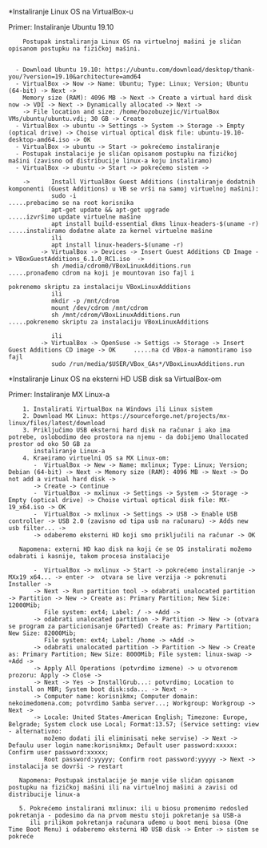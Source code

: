 *Instaliranje Linux OS na VirtualBox-u

 Primer: Instaliranje Ubuntu 19.10
    
        Postupak instaliranja Linux OS na virtuelnoj mašini je sličan opisanom postupku na fizičkoj mašini. 
     
      
      - Download Ubuntu 19.10: https://ubuntu.com/download/desktop/thank-you/?version=19.10&architecture=amd64
      - VirtualBox -> Now -> Name: Ubuntu; Type: Linux; Version; Ubuntu (64-bit) -> Next ->
        Memory size (RAM): 4096 MB -> Next -> Create a virtual hard disk now -> VDI -> Next -> Dynamically allocated -> Next -> 
        -> File location and size: /home/bozobuzejic/VirtualBox VMs/ubuntu/ubuntu.vdi; 30 GB -> Create
      - VirtualBox -> ubuntu -> Settings -> System -> Storage -> Empty (optical drive) -> Choise virtual optical disk file: ubuntu-19.10-desktop-amd64.iso -> OK
      - VirtualBox -> ubuntu -> Start -> pokrećemo instaliranje   
      - Postupak instalacije je sličan opisanom postupku na fizičkoj mašini (zavisno od distribucije linux-a koju instaliramo)
      - VirtualBox -> ubuntu -> Start -> pokrećemo sistem -> 
      
        ->      Install VirtualBox Guest Additions (instaliranje dodatnih komponenti (Guest Additions) u VB se vrši na samoj virtuelnoj mašini): 
                sudo -i                                                                                   .....prebacimo se na root korisnika
                apt-get update && apt-get upgrade                                                         .....izvršimo update virtuelne mašine
                apt install build-essential dkms linux-headers-$(uname -r)                                .....instaliramo dodatne alate za kernel virtuelne mašine
                ili 
                apt install linux-headers-$(uname -r)
             -> VirtualBox -> Devices -> Insert Guest Additions CD Image -> VBoxGuestAdditions_6.1.0_RC1.iso  ->
                sh /media/cdrom0/VBoxLinuxAdditions.run                                                   .....pronađemo cdrom na koji je mountovan iso fajl i 
                                                                                                               pokrenemo skriptu za instalaciju VBoxLinuxAdditions
                ili  
                mkdir -p /mnt/cdrom
                mount /dev/cdrom /mnt/cdrom
                sh /mnt/cdrom/VBoxLinuxAdditions.run                                                      .....pokrenemo skriptu za instalaciju VBoxLinuxAdditions                                               
                
                ili          
             -> VirtualBox -> OpenSuse -> Settigs -> Storage -> Insert Guest Additions CD image -> OK     .....na cd VBox-a namontiramo iso fajl 
                sudo /run/media/$USER/VBox_GAs*/VBoxLinuxAdditions.run
     

*Instaliranje Linux OS na eksterni HD USB disk sa VirtualBox-om 
 
 Primer: Instaliranje MX Linux-a
     
        1. Instalirati VirtualBox na Windows ili Linux sistem
        2. Download MX Linux: https://sourceforge.net/projects/mx-linux/files/latest/download
        3. Priključimo USB eksterni hard disk na računar i ako ima potrebe, oslobodimo deo prostora na njemu - da dobijemo Unallocated prostor od oko 50 GB za 
           instaliranje Linux-a 
        4. Kraeiramo virtuelni OS sa MX Linux-om:
           -  VirtualBox -> New -> Name: mxlinux; Type: Linux; Version; Debian (64-bit) -> Next -> Memory size (RAM): 4096 MB -> Next -> Do not add a virtual hard disk ->
           -> Create -> Continue 
           -  VirtualBox -> mxlinux -> Settings -> System -> Storage -> Empty (optical drive) -> Choise virtual optical disk file: MX-19_x64.iso -> OK
           -  VirtualBox -> mxlinux -> Settings -> USB -> Enable USB controller -> USB 2.0 (zavisno od tipa usb na računaru) -> Adds new usb filter... ->
           -> odaberemo eksterni HD koji smo priključili na računar -> OK
    
       Napomena: externi HD kao disk na koji će se OS instalirati možemo odabrati i kasnije, takom procesa instalacije 
      
           -  VirtualBox -> mxlinux -> Start -> pokrećemo instaliranje -> MXx19 x64... -> enter ->  otvara se live verzija -> pokrenuti Installer -> 
           -> Next -> Run partition tool -> odabrati unalocated partition -> Partition -> New -> Create as: Primary Partition; New Size: 12000Mib; 
              File system: ext4; Label: / -> +Add ->
           -> odabrati unalocated partition -> Partition -> New -> (otvara se program za particionisanje GParted) Create as: Primary Partition; New Size: 82000Mib; 
              File system: ext4; Label: /home -> +Add ->
           -> odabrati unalocated partition -> Partition -> New -> Create as: Primary Partition; New Size: 8000Mib; File system: linux-swap -> +Add ->
           -> Apply All Operations (potvrdimo izmene) -> u otvorenom prozoru: Apply -> Close ->
           -> Next -> Yes -> InstallGrub...: potvrdimo; Location to install on MBR; System boot disk:sda... -> Next -> 
           -> Computer name: korisnikmx; Computer domain: nekoimedomena.com; potvrdimo Samba server...; Workgroup: Workgroup -> Next -> 
           -> Locale: United States-American English; Timezone: Europe, Belgrade; System clock use Local; Format:13.57; (Service setting: view - alternativno:
              možemo dodati ili eliminisati neke servise) -> Next -> Defaulu user login name:korisnikmx; Default user password:xxxxx: Confirm user password:xxxxx;
              Root password:yyyyy; Confirm root password:yyyyy -> Next -> instalacija se dovrši -> restart 
      
       Napomena: Postupak instalacije je manje više sličan opisanom postupku na fizičkoj mašini ili na virtuelnoj mašini a zavisi od distribucije linux-a
       
       5. Pokrećemo instalirani mxlinux: ili u biosu promenimo redosled pokretanja - podesimo da na prvom mestu stoji pokretanje sa USB-a 
          ili prilikom pokretanja računara uđemo u boot meni biosa (One Time Boot Menu) i odaberemo eksterni HD USB disk -> Enter -> sistem se pokreće


